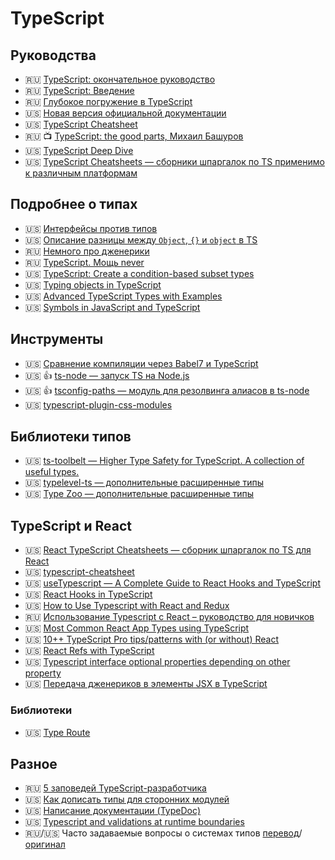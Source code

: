 # TypeScript

<!--
* 🇺🇸 []()
* 🇷🇺 []()
* 🏳 []()
* 🇷🇺/🇺🇸 [перевод]()/[оригинал]()
-->

## Руководства

* 🇷🇺 [TypeScript: окончательное руководство](https://nauchikus.github.io/typescript-definitive-guide/)
* 🇷🇺 [TypeScript: Введение](https://canonium.com/articles/typescript-introduction)
* 🇷🇺 [Глубокое погружение в TypeScript](https://github.com/etroynov/typescript-book)
* 🇺🇸 [Новая версия официальной документации](https://microsoft.github.io/TypeScript-New-Handbook/outline/)
* 🇺🇸 [TypeScript Cheatsheet](https://rmolinamir.github.io/typescript-cheatsheet/)
* 🇷🇺 📺 [TypeScript: the good parts, Михаил Башуров](https://www.youtube.com/watch?v=n8aope5NKfM)
* 🇺🇸 [TypeScript Deep Dive](https://basarat.gitbooks.io/typescript/docs/jsx/react.html)
* 🇺🇸 [TypeScript Cheatsheets — сборники шпаргалок по TS применимо к различным платформам](https://github.com/typescript-cheatsheets)

## Подробнее о типах

* 🇺🇸 [Интерфейсы против типов](https://medium.com/@martin_hotell/interface-vs-type-alias-in-typescript-2-7-2a8f1777af4c)
* 🇺🇸 [Описание разницы между `Object`, `{}` и `object` в TS](https://stackoverflow.com/a/49465172)
* 🇷🇺 [Немного про дженерики](https://habr.com/ru/post/455473/)
* 🇷🇺 [TypeScript. Мощь never](https://habr.com/ru/post/471026/)
* 🇺🇸 [TypeScript: Create a condition-based subset types](https://medium.com/dailyjs/typescript-create-a-condition-based-subset-types-9d902cea5b8c)
* 🇺🇸 [Typing objects in TypeScript](https://2ality.com/2020/01/typing-objects-typescript.html)
* 🇺🇸 [Advanced TypeScript Types with Examples](https://levelup.gitconnected.com/advanced-typescript-types-with-examples-1d144e4eda9e)
* 🇺🇸 [Symbols in JavaScript and TypeScript](https://fettblog.eu/symbols-in-javascript-and-typescript/)

## Инструменты

* 🇺🇸 [Сравнение компиляции через Babel7 и TypeScript](https://kulshekhar.github.io/ts-jest/user/babel7-or-ts)
* 🇺🇸 👍 [ts-node — запуск TS на Node.js](https://github.com/TypeStrong/ts-node)
* 🇺🇸 👍 [tsconfig-paths — модуль для резолвинга алиасов в ts-node](https://www.npmjs.com/package/tsconfig-paths)
* 🇺🇸 [typescript-plugin-css-modules](https://github.com/mrmckeb/typescript-plugin-css-modules)

## Библиотеки типов 

* 🇺🇸 [ts-toolbelt — Higher Type Safety for TypeScript. A collection of useful types.](https://millsp.github.io/ts-toolbelt/)
* 🇺🇸 [typelevel-ts — дополнительные расширенные типы](https://gcanti.github.io/typelevel-ts/)
* 🇺🇸 [Type Zoo — дополнительные расширенные типы](https://github.com/pelotom/type-zoo)

## TypeScript и React

* 🇺🇸 [React TypeScript Cheatsheets — сборник шпаргалок по TS для React](https://github.com/typescript-cheatsheets/react-typescript-cheatsheet)
* 🇺🇸 [typescript-cheatsheet](https://rmolinamir.github.io/typescript-cheatsheet/)
* 🇺🇸 [useTypescript — A Complete Guide to React Hooks and TypeScript](https://levelup.gitconnected.com/usetypescript-a-complete-guide-to-react-hooks-and-typescript-db1858d1fb9c)
* 🇺🇸 [React Hooks in TypeScript](https://medium.com/@jrwebdev/react-hooks-in-typescript-88fce7001d0d)
* 🇺🇸 [How to Use Typescript with React and Redux](https://medium.com/@rossbulat/how-to-use-typescript-with-react-and-redux-a118b1e02b76)
* 🇷🇺 [Использование Typescript с React – руководство для новичков](https://habr.com/ru/company/otus/blog/456124/)
* 🇺🇸 [Most Common React App Types using TypeScript](https://medium.com/@tiago.souto/most-common-react-app-types-using-typescript-99f4d5d4c4f8)
* 🇺🇸 [10++ TypeScript Pro tips/patterns with (or without) React](https://medium.com/@martin_hotell/10-typescript-pro-tips-patterns-with-or-without-react-5799488d6680)
* 🇺🇸 [React Refs with TypeScript](https://medium.com/@martin_hotell/react-refs-with-typescript-a32d56c4d315)
* 🇺🇸 [Typescript interface optional properties depending on other property](https://stackoverflow.com/questions/51412872/typescript-interface-optional-properties-depending-on-other-property)
* 🇺🇸 [Передача дженериков в элементы JSX в TypeScript](https://mariusschulz.com/blog/passing-generics-to-jsx-elements-in-typescript)

### Библиотеки

* 🇺🇸 [Type Route](https://www.type-route.org/)

## Разное

* 🇷🇺 [5 заповедей TypeScript-разработчика](https://habr.com/ru/post/461565/)
* 🇺🇸 [Как дописать типы для сторонних модулей](https://medium.com/@chris_72272/migrating-to-typescript-write-a-declaration-file-for-a-third-party-npm-module-b1f75808ed2)
* 🇺🇸 [Написание документации (TypeDoc)](https://typedoc.org/guides/doccomments/)
* 🇺🇸 [Typescript and validations at runtime boundaries](https://lorefnon.tech/2018/03/25/typescript-and-validations-at-runtime-boundaries/)
* 🇷🇺/🇺🇸 Часто задаваемые вопросы о системах типов [перевод](https://habr.com/ru/company/ruvds/blog/462481/)/[оригинал](https://dev.to/stereobooster/type-system-faq-3oi0)
